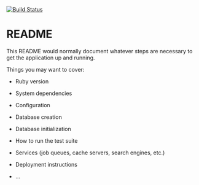 [![Build Status](https://travis-ci.org/hugosykes/instagram.svg?branch=master)](https://travis-ci.org/hugosykes/instagram)

# README

This README would normally document whatever steps are necessary to get the
application up and running.

Things you may want to cover:

* Ruby version

* System dependencies

* Configuration

* Database creation

* Database initialization

* How to run the test suite

* Services (job queues, cache servers, search engines, etc.)

* Deployment instructions

* ...
